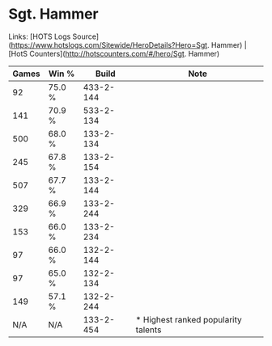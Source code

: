 # Sgt. Hammer

Links: [HOTS Logs Source](https://www.hotslogs.com/Sitewide/HeroDetails?Hero=Sgt. Hammer) | [HotS Counters](http://hotscounters.com/#/hero/Sgt. Hammer)

Games  | Win %  | Build     | Note
-----  | -----  | -----     | ----
92     | 75.0 % | 433-2-144 | 
141    | 70.9 % | 533-2-134 | 
500    | 68.0 % | 133-2-134 | 
245    | 67.8 % | 133-2-154 | 
507    | 67.7 % | 133-2-144 | 
329    | 66.9 % | 133-2-244 | 
153    | 66.0 % | 133-2-234 | 
97     | 66.0 % | 132-2-144 | 
97     | 65.0 % | 132-2-134 | 
149    | 57.1 % | 132-2-244 | 
N/A    | N/A    | 133-2-454 | * Highest ranked popularity talents
